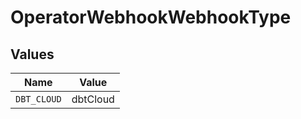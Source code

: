 # OperatorWebhookWebhookType


## Values

| Name        | Value       |
| ----------- | ----------- |
| `DBT_CLOUD` | dbtCloud    |